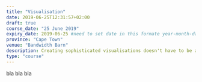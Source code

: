 ```yaml
---
title: "Visualisation"
date: 2019-06-25T12:31:57+02:00
draft: true
course_date: "25 June 2019"
expiry_date: 2019-06-25 #need to set date in this formate year-month-day
province: "Cape Town"
venue: "Bandwidth Barn"
description: Creating sophisticated visualisations doesn't have to be a challenge. Let us introduce you to your new best friend -the tidyverse.
type: "course"
---
```


bla bla bla 